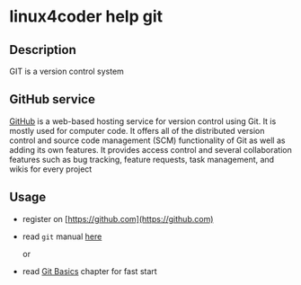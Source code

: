 # linux4coder help git

## Description

GIT is a version control system

## GitHub service

[GitHub](https://github.com) is a web-based hosting service for version control using Git. It is mostly used for computer code. It offers all of the distributed version control and source code management (SCM) functionality of Git as well as adding its own features. It provides access control and several collaboration features such as bug tracking, feature requests, task management, and wikis for every project

## Usage

* register on [https://github.com](https://github.com)

* read `git` manual [here](https://git-scm.com/book/en/v2)

    or

* read [Git Basics](https://git-scm.com/book/en/v2/Git-Basics-Getting-a-Git-Repository) chapter for fast start
